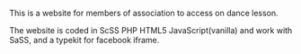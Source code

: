 This is a website for members of association to access on dance lesson.

The website is coded in ScSS PHP HTML5 JavaScript(vanilla)
and work with SaSS, and a typekit for facebook iframe.
